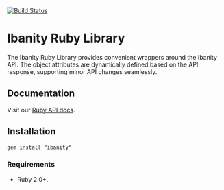 [![Build Status](https://travis-ci.org/bdusauso/ibanity-ruby.svg?branch=master)](https://travis-ci.org/bdusauso/ibanity-ruby)

# Ibanity Ruby Library

The Ibanity Ruby Library provides convenient wrappers around the Ibanity API. The object attributes are dynamically defined based on the API response, supporting minor API changes seamlessly.

## Documentation

Visit our [Ruby API docs](https://documentation.ibanity.com/api/ruby).

## Installation

```
gem install "ibanity"
```

### Requirements

* Ruby 2.0+.

